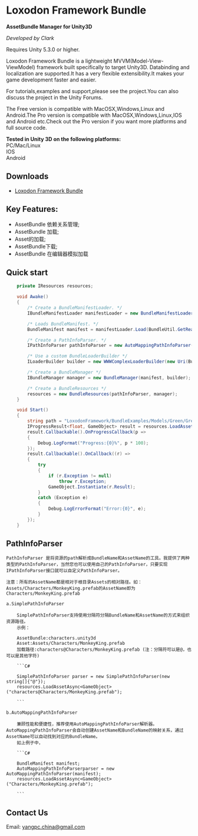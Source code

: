 # Loxodon Framework Bundle

**AssetBundle Manager for Unity3D**

*Developed by Clark*

Requires Unity 5.3.0 or higher.

Loxodon Framework Bundle is a lightweight MVVM(Model-View-ViewModel) framework built specifically to target Unity3D.
Databinding and localization are supported.It has a very flexible extensibility.It makes your game development faster and easier.

For tutorials,examples and support,please see the project.You can also discuss the project in the Unity Forums.

The Free version is compatible with MacOSX,Windows,Linux and Android.The Pro version is compatible with MacOSX,Windows,Linux,IOS and Android etc.Check out the Pro version if you want more platforms and full source code.

**Tested in Unity 3D on the following platforms:**  
PC/Mac/Linux  
IOS  
Android

## Downloads  
- [Loxodon Framework Bundle](https://www.assetstore.unity3d.com/#!/content/87419)

## Key Features:
- AssetBundle 依赖关系管理;
- AssetBundle 加载;
- Asset的加载;
- AssetBundle下载;
- AssetBundle 在编辑器模拟加载    

## Quick start

```C#
    private IResources resources;

    void Awake()
    {
        /* Create a BundleManifestLoader. */
        IBundleManifestLoader manifestLoader = new BundleManifestLoader();

        /* Loads BundleManifest. */
        BundleManifest manifest = manifestLoader.Load(BundleUtil.GetReadOnlyDirectory() + BundleSetting.ManifestFilename);

        /* Create a PathInfoParser. */
        IPathInfoParser pathInfoParser = new AutoMappingPathInfoParser(manifest);

        /* Use a custom BundleLoaderBuilder */
        ILoaderBuilder builder = new WWWComplexLoaderBuilder(new Uri(BundleUtil.GetReadOnlyDirectory()), false);

        /* Create a BundleManager */
        IBundleManager manager = new BundleManager(manifest, builder);

        /* Create a BundleResources */
        resources = new BundleResources(pathInfoParser, manager);
    }

    void Start()
    {
        string path = "LoxodonFramework/BundleExamples/Models/Green/Green.prefab";
        IProgressResult<float, GameObject> result = resources.LoadAssetAsync<GameObject>(path);
        result.Callbackable().OnProgressCallback(p =>
        {
            Debug.LogFormat("Progress:{0}%", p * 100);
        });
        result.Callbackable().OnCallback((r) =>
        {
            try
            {
                if (r.Exception != null)
                    throw r.Exception;
                GameObject.Instantiate(r.Result);
            }
            catch (Exception e) 
            { 
                Debug.LogErrorFormat("Error:{0}", e);
            }
        });
    }
```

## PathInfoParser
    PathInfoParser 是将资源的path解析成BundleName和AssetName的工具。我提供了两种类型的PathInfoParser，当然您也可以使用自己的PathInfoParser，只要实现IPathInfoParser接口就可以自定义PathInfoParser。

	注意：所有的AssetName都是相对于根目录Assets的相对路径。如：Assets/Characters/MonkeyKing.prefab的AssetName即为Characters/MonkeyKing.prefab

	a.SimplePathInfoParser

		SimplePathInfoParser支持使用分隔符分隔BundleName和AssetName的方式来组织资源路径。
		示例：

		AssetBundle:characters.unity3d
		Asset:Assets/Characters/MonkeyKing.prefab		
		加载路径:characters@Characters/MonkeyKing.prefab (注：分隔符可以是@，也可以是其他字符)
        
        ```C#

		SimplePathInfoParser parser = new SimplePathInfoParser(new string[]{"@"});	
		resources.LoadAssetAsync<GameObject>("characters@Characters/MonkeyKing.prefab");
        
        ```
		
	b.AutoMappingPathInfoParser
		
		兼顾性能和便捷性，推荐使用AutoMappingPathInfoParser解析器。AutoMappingPathInfoParser会自动创建AssetName和BundleName的映射关系，通过AssetName可以自动找到对应的BundleName。
		如上例子中，
        
		```C#
        
		BundleManifest manifest;
		AutoMappingPathInfoParserparser = new AutoMappingPathInfoParser(manifest);
		resources.LoadAssetAsync<GameObject>("Characters/MonkeyKing.prefab");
        
        ```

## Contact Us
Email: [yangpc.china@gmail.com](mailto:yangpc.china@gmail.com) 


